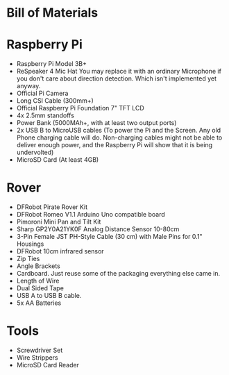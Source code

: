 # Bill of Materials 

# Raspberry Pi 

* Raspberry Pi Model 3B+
* ReSpeaker 4 Mic Hat 
You may replace it with an ordinary Microphone if you don't care about direction detection. Which isn't implemented yet anyway. 
* Official Pi Camera 
* Long CSI Cable (300mm+)
* Official Raspberry Pi Foundation 7" TFT LCD
* 4x 2.5mm standoffs 
* Power Bank (5000MAh+, with at least two output ports)
* 2x USB B to MicroUSB cables (To power the Pi and the Screen. Any old Phone charging cable will do. Non-charging cables might not be able to deliver enough power, and the Raspberry Pi will show that it is being undervolted)
* MicroSD Card (At least 4GB)

# Rover

* DFRobot Pirate Rover Kit
* DFRobot Romeo V1.1 Arduino Uno compatible board 
* Pimoroni Mini Pan and Tilt Kit
* Sharp GP2Y0A21YK0F Analog Distance Sensor 10-80cm
* 3-Pin Female JST PH-Style Cable (30 cm) with Male Pins for 0.1" Housings 
* DFRobot 10cm infrared sensor
* Zip Ties
* Angle Brackets
* Cardboard. Just reuse some of the packaging everything else came in. 
* Length of Wire
* Dual Sided Tape
* USB A to USB B cable.
* 5x AA Batteries

# Tools 

* Screwdriver Set
* Wire Strippers 
* MicroSD Card Reader 